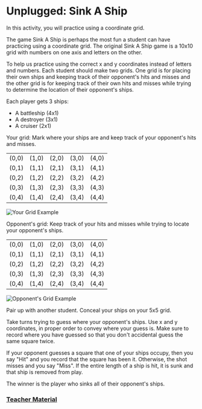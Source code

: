 # Unplugged: Sink A Ship

In this activity, you will practice using a coordinate grid.

The game Sink A Ship is perhaps the most fun a student can have practicing using a coordinate grid. The original Sink A Ship game is a 10x10 grid with numbers on one axis and letters on the other.

To help us practice using the correct x and y coordinates instead of letters and numbers. Each student should make two grids. One grid is for placing their own ships and keeping track of their opponent's hits and misses and the other grid is for keeping track of their own hits and misses while trying to determine the location of their opponent's ships.

Each player gets 3 ships:

 * A battleship (4x1)
 * A destroyer (3x1)
 * A cruiser (2x1)

Your grid: Mark where your ships are and keep track of your opponent's hits and misses.

|       |       |       |       |       |
|  ---  |  ---  |  ---  |  ---  |  ---  |
| (0,0) | (1,0) | (2,0) | (3,0) | (4,0) |
| (0,1) | (1,1) | (2,1) | (3,1) | (4,1) |
| (0,2) | (1,2) | (2,2) | (3,2) | (4,2) |
| (0,3) | (1,3) | (2,3) | (3,3) | (4,3) |
| (0,4) | (1,4) | (2,4) | (3,4) | (4,4) |

![Your Grid Example](/static/courses/csintro1/sprites/your-grid.png)

Opponent's grid: Keep track of your hits and misses while trying to locate your opponent's ships.

|       |       |       |       |       |
|  ---  |  ---  |  ---  |  ---  |  ---  |
| (0,0) | (1,0) | (2,0) | (3,0) | (4,0) |
| (0,1) | (1,1) | (2,1) | (3,1) | (4,1) |
| (0,2) | (1,2) | (2,2) | (3,2) | (4,2) |
| (0,3) | (1,3) | (2,3) | (3,3) | (4,3) |
| (0,4) | (1,4) | (2,4) | (3,4) | (4,4) |

![Opponent's Grid Example](/static/courses/csintro1/sprites/opponents-grid.png)

Pair up with another student. Conceal your ships on your 5x5 grid.

Take turns trying to guess where your opponent's ships. Use x and y coordinates, in proper order to convey where your guess is. Make sure to record where you have guessed so that you don't accidental guess the same square twice.

If your opponent guesses a square that one of your ships occupy, then you say "Hit" and you record that the square has been it. Otherwise, the shot misses and you say "Miss". If the entire length of a ship is hit, it is sunk and that ship is removed from play.

The winner is the player who sinks all of their opponent's ships.

### [Teacher Material](/courses/csintro1/about/teachers)
